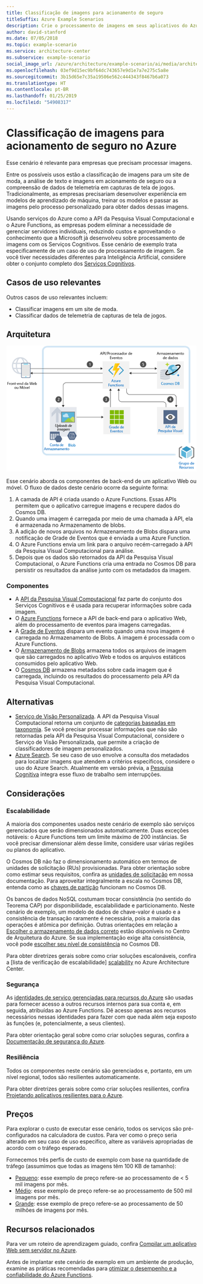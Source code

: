 ```yaml
---
title: Classificação de imagens para acionamento de seguro
titleSuffix: Azure Example Scenarios
description: Crie o processamento de imagens em seus aplicativos do Azure.
author: david-stanford
ms.date: 07/05/2018
ms.topic: example-scenario
ms.service: architecture-center
ms.subservice: example-scenario
social_image_url: /azure/architecture/example-scenario/ai/media/architecture-intelligent-apps-image-processing.png
ms.openlocfilehash: 03ef9d15ec9bf64dc743657e9d1e7a7e275c5a8e
ms.sourcegitcommit: 3b15d65e7c35a19506e562c444343f8467b6a073
ms.translationtype: HT
ms.contentlocale: pt-BR
ms.lasthandoff: 01/25/2019
ms.locfileid: "54908317"
---
```

# <a name="image-classification-for-insurance-claims-on-azure"></a>Classificação de imagens para acionamento de seguro no Azure

Esse cenário é relevante para empresas que precisam processar imagens.

Entre os possíveis usos estão a classificação de imagens para um site de moda, a análise de texto e imagens em acionamento de seguro ou a compreensão de dados de telemetria em capturas de tela de jogos. Tradicionalmente, as empresas precisariam desenvolver experiência em modelos de aprendizado de máquina, treinar os modelos e passar as imagens pelo processo personalizado para obter dados dessas imagens.

Usando serviços do Azure como a API da Pesquisa Visual Computacional e o Azure Functions, as empresas podem eliminar a necessidade de gerenciar servidores individuais, reduzindo custos e aproveitando o conhecimento que a Microsoft já desenvolveu sobre processamento de imagens com os Serviços Cognitivos. Esse cenário de exemplo trata especificamente de um caso de uso de processamento de imagem. Se você tiver necessidades diferentes para Inteligência Artificial, considere obter o conjunto completo dos [Serviços Cognitivos](/azure/#pivot=products&panel=ai).

## <a name="relevant-use-cases"></a>Casos de uso relevantes

Outros casos de uso relevantes incluem:

- Classificar imagens em um site de moda.
- Classificar dados de telemetria de capturas de tela de jogos.

## <a name="architecture"></a>Arquitetura

![Arquitetura para a classificação de imagens][architecture]

Esse cenário aborda os componentes de back-end de um aplicativo Web ou móvel. O fluxo de dados deste cenário ocorre da seguinte forma:

1. A camada de API é criada usando o Azure Functions. Essas APIs permitem que o aplicativo carregue imagens e recupere dados do Cosmos DB.
2. Quando uma imagem é carregada por meio de uma chamada à API, ela é armazenada no Armazenamento de blobs.
3. A adição de novos arquivos no Armazenamento de Blobs dispara uma notificação de Grade de Eventos que é enviada a uma Azure Function.
4. O Azure Functions envia um link para o arquivo recém-carregado à API da Pesquisa Visual Computacional para análise.
5. Depois que os dados são retornados da API da Pesquisa Visual Computacional, o Azure Functions cria uma entrada no Cosmos DB para persistir os resultados da análise junto com os metadados da imagem.

### <a name="components"></a>Componentes

- A [API da Pesquisa Visual Computacional](/azure/cognitive-services/computer-vision/home) faz parte do conjunto dos Serviços Cognitivos e é usada para recuperar informações sobre cada imagem.
- O [Azure Functions](/azure/azure-functions/functions-overview) fornece a API de back-end para o aplicativo Web, além do processamento de eventos para imagens carregadas.
- A [Grade de Eventos](/azure/event-grid/overview) dispara um evento quando uma nova imagem é carregada no Armazenamento de Blobs. A imagem é processada com o Azure Functions.
- O [Armazenamento de Blobs](/azure/storage/blobs/storage-blobs-introduction) armazena todos os arquivos de imagem que são carregados no aplicativo Web e todos os arquivos estáticos consumidos pelo aplicativo Web.
- O [Cosmos DB](/azure/cosmos-db/introduction) armazena metadados sobre cada imagem que é carregada, incluindo os resultados do processamento pela API da Pesquisa Visual Computacional.

## <a name="alternatives"></a>Alternativas

- [Serviço de Visão Personalizada](/azure/cognitive-services/custom-vision-service/home). A API da Pesquisa Visual Computacional retorna um conjunto de [categorias baseadas em taxonomia][cv-categories]. Se você precisar processar informações que não são retornadas pela API da Pesquisa Visual Computacional, considere o Serviço de Visão Personalizada, que permite a criação de classificadores de imagem personalizados.
- [Azure Search](/azure/search/search-what-is-azure-search). Se seu caso de uso envolve a consulta dos metadados para localizar imagens que atendem a critérios específicos, considere o uso do Azure Search. Atualmente em versão prévia, a [Pesquisa Cognitiva](/azure/search/cognitive-search-concept-intro) integra esse fluxo de trabalho sem interrupções.

## <a name="considerations"></a>Considerações

### <a name="scalability"></a>Escalabilidade

A maioria dos componentes usados neste cenário de exemplo são serviços gerenciados que serão dimensionados automaticamente. Duas exceções notáveis: o Azure Functions tem um limite máximo de 200 instâncias. Se você precisar dimensionar além desse limite, considere usar várias regiões ou planos do aplicativo.

O Cosmos DB não faz o dimensionamento automático em termos de unidades de solicitação (RUs) provisionadas. Para obter orientação sobre como estimar seus requisitos, confira as [unidades de solicitação](/azure/cosmos-db/request-units) em nossa documentação. Para aproveitar integralmente a escala no Cosmos DB, entenda como as [chaves de partição](/azure/cosmos-db/partition-data) funcionam no Cosmos DB.

Os bancos de dados NoSQL costumam trocar consistência (no sentido do Teorema CAP) por disponibilidade, escalabilidade e particionamento. Neste cenário de exemplo, um modelo de dados de chave-valor é usado e a consistência de transação raramente é necessária, pois a maioria das operações é atômica por definição. Outras orientações em relação a [Escolher o armazenamento de dados correto](../../guide/technology-choices/data-store-overview.md) estão disponíveis no Centro de Arquitetura do Azure. Se sua implementação exige alta consistência, você pode [escolher seu nível de consistência](/azure/cosmos-db/consistency-levels) no Cosmos DB.

Para obter diretrizes gerais sobre como criar soluções escalonáveis, confira a [lista de verificação de escalabilidade] [ scalability] no Azure Architecture Center.

### <a name="security"></a>Segurança

As [identidades de serviço gerenciadas para recursos do Azure][msi] são usadas para fornecer acesso a outros recursos internos para sua conta e, em seguida, atribuídas ao Azure Functions. Dê acesso apenas aos recursos necessários nessas identidades para fazer com que nada além seja exposto às funções (e, potencialmente, a seus clientes).

Para obter orientação geral sobre como criar soluções seguras, confira a [Documentação de segurança do Azure][security].

### <a name="resiliency"></a>Resiliência

Todos os componentes neste cenário são gerenciados e, portanto, em um nível regional, todos são resilientes automaticamente.

Para obter diretrizes gerais sobre como criar soluções resilientes, confira [Projetando aplicativos resilientes para o Azure][resiliency].

## <a name="pricing"></a>Preços

Para explorar o custo de executar esse cenário, todos os serviços são pré-configurados na calculadora de custos. Para ver como o preço seria alterado em seu caso de uso específico, altere as variáveis apropriadas de acordo com o tráfego esperado.

Fornecemos três perfis de custo de exemplo com base na quantidade de tráfego (assumimos que todas as imagens têm 100 KB de tamanho):

- [Pequeno][small-pricing]: esse exemplo de preço refere-se ao processamento de &lt; 5 mil imagens por mês.
- [Médio][medium-pricing]: esse exemplo de preço refere-se ao processamento de 500 mil imagens por mês.
- [Grande][large-pricing]: esse exemplo de preço refere-se ao processamento de 50 milhões de imagens por mês.

## <a name="related-resources"></a>Recursos relacionados

Para ver um roteiro de aprendizagem guiado, confira [Compilar um aplicativo Web sem servidor no Azure][serverless].

Antes de implantar este cenário de exemplo em um ambiente de produção, examine as práticas recomendadas para [otimizar o desempenho e a confiabilidade do Azure Functions][functions-best-practices].

<!-- links -->
[architecture]: ./media/architecture-intelligent-apps-image-processing.png
[small-pricing]: https://azure.com/e/f9b59d238b43423683db73f4a31dc380
[medium-pricing]: https://azure.com/e/7c7fc474db344b87aae93bc29ae27108
[large-pricing]: https://azure.com/e/cbadbca30f8640d6a061f8457a74ba7d
[cognitive-search]: /azure/search/cognitive-search-concept-intro
[serverless]: /azure/functions/tutorial-static-website-serverless-api-with-database
[cv-categories]: /azure/cognitive-services/computer-vision/home#the-86-category-concept
[resiliency]: /azure/architecture/resiliency/
[security]: /azure/security/
[scalability]: /azure/architecture/checklist/scalability
[functions-best-practices]: /azure/azure-functions/functions-best-practices
[msi]: /azure/app-service/app-service-managed-service-identity
